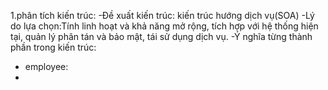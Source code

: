 1.phân tích kiến trúc:
-Đề xuất kiến trúc: kiến trúc hướng dịch vụ(SOA)
-Lý do lựa chọn:Tính linh hoạt và khả năng mở rộng, tích hợp với hệ thống hiện tại, quản lý phân tán và bảo mật, tái sử dụng dịch vụ.
-Ý nghĩa từng thành phần trong kiến trúc:
+ employee:
+ 
